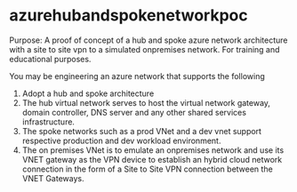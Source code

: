 # azurehubandspokenetworkpoc

Purpose: A proof of concept of a hub and spoke azure network architecture with a site to site vpn to a simulated onpremises network. For training and educational purposes.

You may be engineering an azure network that supports the following
1. Adopt a hub and spoke architecture
2. The hub virtual network serves to host the virtual network gateway, domain controller, DNS server and any other shared services infrastructure. 
3. The spoke networks such as a prod VNet and a dev vnet support respective production and dev workload environment.
4. The on premises VNet is to emulate an onpremises network and use its VNET gateway as the VPN device to establish an hybrid cloud network connection in the form of a Site to Site VPN connection between the VNET Gateways. 


